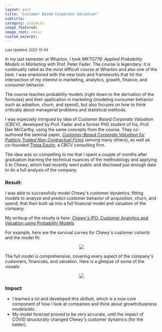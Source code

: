 ```yaml
---
layout: post
title: "Customer Based Corporate Valuation"
subtitle: 
category: projects
image_featured: 
image_root: cbcv/
custom_excerpt: 
---
```


<!--more-->

<div style="font-size: 0.8em; margin-bottom:1em;">
    <i>Last Updated: 2022-12-04</i>
</div>

In my last semester at Wharton, I took *MKTG776: Applied Probability Models in Marketing* with Prof. Peter Fader. The course is legendary: it is continually rated as the most difficult course at Wharton and also one of the best. I was enamored with the new tools and frameworks that hit the intersection of my interest in marketing, analytics, growth, finance, and consumer behavior. 

The course teaches probability models (right down to the derivation of the formulas) and their application in marketing (modeling consumer behavior such as adoption, churn, and spend), but also focuses on how to think critically about managerial problems and statistical methods.

I was especially intrigued by idea of *Customer Based Corporate Valuation (CBCV)*, developed by Prof. Fader and a former PhD student of his, Prof. Dan McCarthy, using the same concepts from the course. They co-authored the seminal paper, [*Customer-Based Corporate Valuation for Publicly Traded Non-Contractual Firms*](https://papers.ssrn.com/sol3/papers.cfm?abstract_id=3040422) (among many others), as well as co-founded [Theta Equity](https://www.thetaequity.com/), a CBCV consulting firm.

The idea was so compelling to me that I spent a couple of months after graduation learning the technical nuances of the methodology and applying it to Chewy, which had recently went public and disclosed just enough data to do a full analysis of the company.

### Result:

I was able to successfully model Chewy's customer dynamics, fitting models to analyze and predict customer behavior of acquisition, churn, and spend, that then built up into a full financial model and valuation of the company.

My writeup of the results is here: [Chewy's IPO: Customer Analytics and Valuation using Probability Models](https://steveripplinger.com/2019/08/12/chewys-ipo/)

For example, here are the survival curves for Chewy's customer cohorts and the model fit:

<center>
  <img class="img70" src="{{ site.imageurl }}{{ page.image_root }}chewy_curve.jpeg"/>
</center>

The full model is comprehensive, covering every aspect of the company's customers, financials, and valuation. Here is a glimpse of some of the visuals:

<center>
  <img class="img70" src="{{ site.imageurl }}{{ page.image_root }}chewy_dashboard.png"/>
</center>

### Impact

- I learned a lot and developed this skillset, which is a now core component of how I look at companies and think about growth/business models/etc.
- My model forecast proved to be very accurate, until the impact of COVID structurally changed Chewy's customer dynamics (for the better).